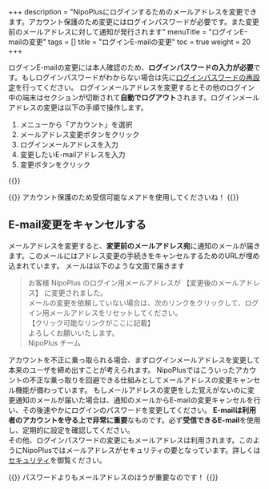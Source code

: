 +++
description = "NipoPlusにログインするためのメールアドレスを変更できます。アカウント保護のため変更にはログインパスワードが必要です。また変更前のメールアドレスに対して通知が発行されます"
menuTitle = "ログインE-mailの変更"
tags = []
title = "ログインE-mailの変更"
toc = true
weight = 20
+++

ログインE-mailの変更には本人確認のため、**ログインパスワードの入力が必要**です。もしログインパスワードがわからない場合は先に[ログインパスワードの再設定](/account/password/)を行ってください。
ログインメールアドレスを変更するとその他のログイン中の端末はセクションが切断されて**自動でログアウト**されます。ログインメールアドレスの変更は以下の手順で操作します。

1. メニューから「アカウント」を選択
1. メールアドレス変更ボタンをクリック
1. ログインメールアドレスを入力
1. 変更したいE-mailアドレスを入力
1. 変更ボタンをクリック

{{<appscreen filename="email-edit" title="ログインメールアドレスの変更" desc="ログインメールアドレスの変更画面。変更時にログインパスワードの入力が必要です" >}}

{{<alice pos="right" icon="shield">}}
アカウント保護のため受信可能なメアドを使用してくださいね！
{{</alice>}}

## E-mail変更をキャンセルする

メールアドレスを変更すると、**変更前のメールアドレス宛**に通知のメールが届きます。このメールにはアドレス変更の手続きをキャンセルするためのURLが埋め込まれています。
メールは以下のような文面で届きます

> お客様
> NipoPlus のログイン用メールアドレスが 【変更後のメールアドレス】 に変更されました。  
> メールの変更を依頼していない場合は、次のリンクをクリックして、ログイン用メールアドレスをリセットしてください。  
> 【クリック可能なリンクがここに記載】  
> よろしくお願いいたします。  
> NipoPlus チーム  

アカウントを不正に乗っ取られる場合、まずログインメールアドレスを変更して本来のユーザを締め出すことが考えられます。
NipoPlusではこういったアカウントの不正な乗っ取りを回避できる仕組みとしてメールアドレスの変更キャンセル機能が備わっています。
もしメールアドレスの変更をした覚えがないのに変更通知のメールが届いた場合は、通知のメールからE-mailの変更キャンセルを行い、その後速やかにログインのパスワードを変更してください。
**E-mailは利用者のアカウントを守る上で非常に重要**なものです。必ず**受信できるE-mail**を使用し、定期的に設定を確認してください。  
その他、ログインパスワードの変更にもメールアドレスは利用されます。このようにNipoPlusではメールアドレスがセキュリティの要となっています。詳しくは[セキュリティ](/system/security/#アカウントの保護)を御覧ください。

{{<alice pos="right" icon="shield">}}
パスワードよりもメールアドレスのほうが重要なのです！
{{</alice>}}
